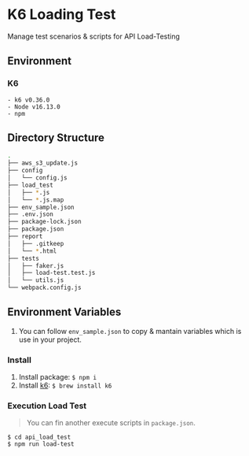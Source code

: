 # K6 Loading Test
Manage test scenarios & scripts for API Load-Testing

## Environment
### K6
    - k6 v0.36.0
    - Node v16.13.0
    - npm

## Directory Structure
```bash
.
├── aws_s3_update.js
├── config
│   └── config.js
├── load_test
│   ├── *.js
│   └── *.js.map
├── env_sample.json
├── .env.json
├── package-lock.json
├── package.json
├── report
│   ├── .gitkeep
│   └── *.html
├── tests
│   ├── faker.js
│   ├── load-test.test.js
│   └── utils.js
└── webpack.config.js
```

## Environment Variables
1. You can follow `env_sample.json` to copy & mantain variables which is use in your project.
### Install
1. Install package: `$ npm i`
2. Install [k6](<https://k6.io/docs/get-started/installation/>): `$ brew install k6`

### Execution Load Test
> You can fin another execute scripts in `package.json`.
```
$ cd api_load_test
$ npm run load-test
```
